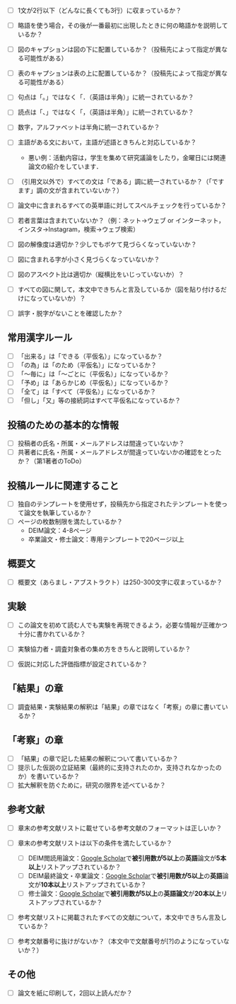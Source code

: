 
- [ ] 1文が2行以下（どんなに長くても3行）に収まっているか？
- [ ] 略語を使う場合，その後が一番最初に出現したときに何の略語かを説明しているか？
- [ ] 図のキャプションは図の下に配置しているか？（投稿先によって指定が異なる可能性がある）
- [ ] 表のキャプションは表の上に配置しているか？（投稿先によって指定が異なる可能性がある）
- [ ] 句点は「｡」ではなく「．（英語は半角）」に統一されているか？
- [ ] 読点は「、」ではなく「，（英語は半角）」に統一されているか？
- [ ] 数字，アルファベットは半角に統一されているか？
- [ ] 主語がある文において，主語が述語ときちんと対応しているか？
  - 悪い例：活動内容は，学生を集めて研究議論をしたり，金曜日には関連論文の紹介をしています．
- [ ] （引用文以外で）すべての文は「である」調に統一されているか？（「ですます」調の文が含まれていないか？）
- [ ] 論文中に含まれるすべての英単語に対してスペルチェックを行っているか？
- [ ] 若者言葉は含まれていないか？（例：ネット→ウェブ or インターネット，インスタ→Instagram，検索→ウェブ検索）
- [ ] 図の解像度は適切か？少しでもボケて見づらくなっていないか？
- [ ] 図に含まれる字が小さく見づらくなっていないか？
- [ ] 図のアスペクト比は適切か（縦横比をいじっていないか）？
- [ ] すべての図に関して，本文中できちんと言及しているか（図を貼り付けるだけになっていないか）？
- [ ] 誤字・脱字がないことを確認したか？


## 常用漢字ルール
- [ ] 「出来る」は「できる（平仮名）」になっているか？
- [ ] 「の為」は「のため（平仮名）」になっているか？
- [ ] 「〜毎に」は「〜ごとに（平仮名）」になっているか？
- [ ] 「予め」は「あらかじめ（平仮名）」になっているか？
- [ ] 「全て」は「すべて（平仮名）」になっているか？
- [ ] 「但し」「又」等の接続詞はすべて平仮名になっているか？

## 投稿のための基本的な情報
- [ ] 投稿者の氏名・所属・メールアドレスは間違っていないか？
- [ ] 共著者に氏名・所属・メールアドレスが間違っていないかの確認をとったか？（第1著者のToDo）

## 投稿ルールに関連すること
- [ ] 独自のテンプレートを使用せず，投稿先から指定されたテンプレートを使って論文を執筆しているか？
- [ ] ページの枚数制限を満たしているか？
  - DEIM論文：4-8ページ
  - 卒業論文・修士論文：専用テンプレートで20ページ以上

## 概要文
- [ ] 概要文（あらまし・アブストラクト）は250-300文字に収まっているか？


## 実験
- [ ] この論文を初めて読む人でも実験を再現できるよう，必要な情報が正確かつ十分に書かれているか？
- [ ] 実験協力者・調査対象者の集め方をきちんと説明しているか？
- [ ] 仮説に対応した評価指標が設定されているか？


## 「結果」の章
- [ ] 調査結果・実験結果の解釈は「結果」の章ではなく「考察」の章に書いているか？


## 「考察」の章
- [ ] 「結果」の章で記した結果の解釈について書いているか？
- [ ] 提示した仮説の立証結果（最終的に支持されたのか，支持されなかったのか）を書いているか？
- [ ] 拡大解釈を防ぐために，研究の限界を述べているか？

## 参考文献
- [ ] 章末の参考文献リストに載せている参考文献のフォーマットは正しいか？
- [ ] 章末の参考文献リストは以下の条件を満たしているか？
  - [ ] DEIM閲読用論文：[Google Scholar](https://scholar.google.co.jp)で**被引用数が5以上**の**英語**論文が**5本以上**リストアップされているか？
  - [ ] DEIM最終論文・卒業論文：[Google Scholar](https://scholar.google.co.jp)で**被引用数が5以上**の**英語**論文が**10本以上**リストアップされているか？
  - [ ] 修士論文：[Google Scholar](https://scholar.google.co.jp)で**被引用数が5以上**の**英語論文**が**20本以上**リストアップされているか？
- [ ] 参考文献リストに掲載されたすべての文献について，本文中できちん言及しているか？
- [ ] 参考文献番号に抜けがないか？（本文中で文献番号が[?]のようになっていないか？）


## その他
- [ ] 論文を紙に印刷して，2回以上読んだか？
